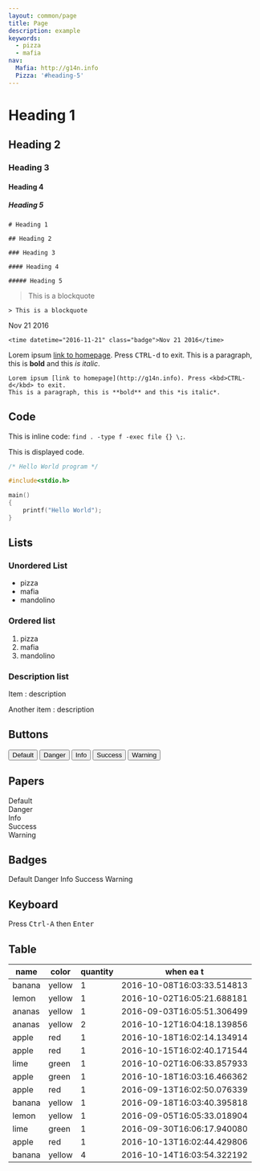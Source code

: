 ```yaml
---
layout: common/page
title: Page
description: example
keywords:
  - pizza
  - mafia
nav:
  Mafia: http://g14n.info
  Pizza: '#heading-5'
---
```


# Heading 1

## Heading 2

### Heading 3

#### Heading 4

##### Heading 5

```
# Heading 1

## Heading 2

### Heading 3

#### Heading 4

##### Heading 5
```

> This is a blockquote

```
> This is a blockquote
```

<time datetime="2016-11-21" class="badge">Nov 21 2016</time>

```
<time datetime="2016-11-21" class="badge">Nov 21 2016</time>
```

Lorem ipsum [link to homepage](http://g14n.info). Press <kbd>CTRL-d</kbd> to exit.
This is a paragraph, this is **bold** and this *is italic*.

```
Lorem ipsum [link to homepage](http://g14n.info). Press <kbd>CTRL-d</kbd> to exit.
This is a paragraph, this is **bold** and this *is italic*.
```

## Code

This is inline code: `find . -type f -exec file {} \;`.

This is displayed code.

```c
/* Hello World program */

#include<stdio.h>

main()
{
    printf("Hello World");
}
```

## Lists

### Unordered List

* pizza
* mafia
* mandolino

### Ordered list

1. pizza
2. mafia
3. mandolino

### Description list

Item
: description

Another item
: description

## Buttons

<button>Default</button>
<button class="danger">Danger</button>
<button class="info">Info</button>
<button class="success">Success</button>
<button class="warning">Warning</button>

## Papers

<div class="paper">Default</div>
<div class="paper danger">Danger</div>
<div class="paper info">Info</div>
<div class="paper success">Success</div>
<div class="paper warning">Warning</div>

## Badges

<span class="badge">Default</span>
<span class="badge danger">Danger</span>
<span class="badge info">Info</span>
<span class="badge success">Success</span>
<span class="badge warning">Warning</span>

## Keyboard

Press <kbd>Ctrl-A</kbd> then <kbd>Enter</kbd>

## Table

| name   | color  | quantity |         when ea        t |
|--------|--------|----------|--------------------------|
| banana | yellow |    1     |2016-10-08T16:03:33.514813|
| lemon  | yellow |    1     |2016-10-02T16:05:21.688181|
| ananas | yellow |    1     |2016-09-03T16:05:51.306499|
| ananas | yellow |    2     |2016-10-12T16:04:18.139856|
| apple  | red    |    1     |2016-10-18T16:02:14.134914|
| apple  | red    |    1     |2016-10-15T16:02:40.171544|
| lime   | green  |    1     |2016-10-02T16:06:33.857933|
| apple  | green  |    1     |2016-10-18T16:03:16.466362|
| apple  | red    |    1     |2016-09-13T16:02:50.076339|
| banana | yellow |    1     |2016-09-18T16:03:40.395818|
| lemon  | yellow |    1     |2016-09-05T16:05:33.018904|
| lime   | green  |    1     |2016-09-30T16:06:17.940080|
| apple  | red    |    1     |2016-10-13T16:02:44.429806|
| banana | yellow |    4     |2016-10-14T16:03:54.322192|
